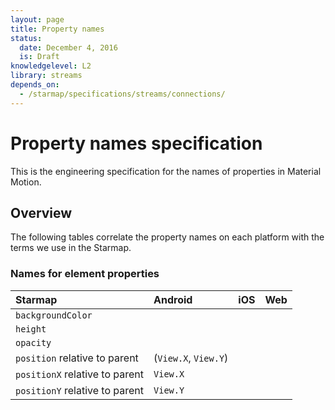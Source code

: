 ```yaml
---
layout: page
title: Property names
status:
  date: December 4, 2016
  is: Draft
knowledgelevel: L2
library: streams
depends_on:
  - /starmap/specifications/streams/connections/
---
```


# Property names specification

This is the engineering specification for the names of properties in Material Motion.

## Overview

The following tables correlate the property names on each platform with the terms we use in the
Starmap.

### Names for element properties

| Starmap                         | Android                | iOS       | Web      |
|:--------------------------------|:-----------------------|:----------|:---------|
| `backgroundColor`               |                        |           |          |
| `height`                        |                        |           |          |
| `opacity`                       |                        |           |          |
| `position` relative to parent   | (`View.X`, `View.Y`)   |           |          |
| `positionX` relative to parent  | `View.X`               |           |          |
| `positionY` relative to parent  | `View.Y`               |           |          |
